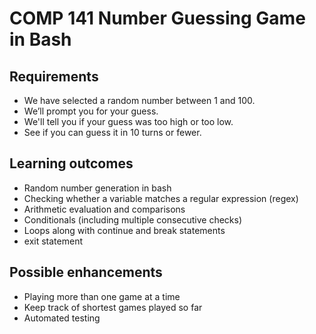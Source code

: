 # COMP 141 Number Guessing Game in Bash

## Requirements

- We have selected a random number between 1 and 100. 
- We’ll prompt you for your guess.
- We'll tell you if your guess was too high or too low.
- See if you can guess it in 10 turns or fewer. 

## Learning outcomes

- Random number generation in bash
- Checking whether a variable matches a regular expression (regex)
- Arithmetic evaluation and comparisons 
- Conditionals (including multiple consecutive checks)
- Loops along with continue and break statements
- exit statement

## Possible enhancements

- Playing more than one game at a time
- Keep track of shortest games played so far
- Automated testing
